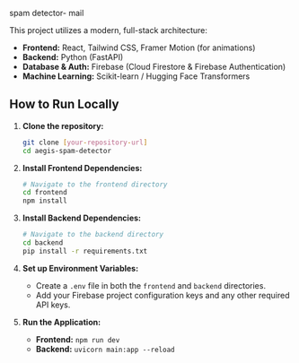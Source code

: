  spam detector- mail

This project utilizes a modern, full-stack architecture:

* **Frontend:** React, Tailwind CSS, Framer Motion (for animations)
* **Backend:** Python (FastAPI)
* **Database & Auth:** Firebase (Cloud Firestore & Firebase Authentication)
* **Machine Learning:** Scikit-learn / Hugging Face Transformers

## How to Run Locally

1.  **Clone the repository:**
    ```sh
    git clone [your-repository-url]
    cd aegis-spam-detector
    ```

2.  **Install Frontend Dependencies:**
    ```sh
    # Navigate to the frontend directory
    cd frontend
    npm install
    ```

3.  **Install Backend Dependencies:**
    ```sh
    # Navigate to the backend directory
    cd backend
    pip install -r requirements.txt
    ```

4.  **Set up Environment Variables:**
    * Create a `.env` file in both the `frontend` and `backend` directories.
    * Add your Firebase project configuration keys and any other required API keys.

5.  **Run the Application:**
    * **Frontend:** `npm run dev`
    * **Backend:** `uvicorn main:app --reload`
